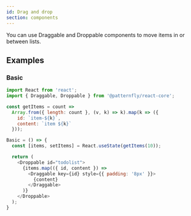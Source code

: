 ```yaml
---
id: Drag and drop
section: components
---
```


You can use Draggable and Droppable components to move items in or between lists.

## Examples
### Basic

```js
import React from 'react';
import { Draggable, Droppable } from '@patternfly/react-core';

const getItems = count =>
  Array.from({ length: count }, (v, k) => k).map(k => ({
    id: `item-${k}`,
    content: `item ${k}`
  }));

Basic = () => {
  const [items, setItems] = React.useState(getItems(10));

  return (
    <Droppable id="todolist">
      {items.map(({ id, content }) =>
        <Draggable key={id} style={{ padding: '8px' }}>
          {content}
        </Draggable>
      )}
    </Droppable>
  );
}
```

